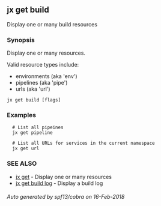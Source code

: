 ## jx get build

Display one or many build resources

### Synopsis


Display one or many resources. 

Valid resource types include: 

  * environments (aka 'env')  
  * pipelines (aka 'pipe')  
  * urls (aka 'url')

```
jx get build [flags]
```

### Examples

```
  # List all pipeines
  jx get pipeline
  
  # List all URLs for services in the current namespace
  jx get url
```

### SEE ALSO
* [jx get](jx_get.md)	 - Display one or many resources
* [jx get build log](jx_get_build_log.md)	 - Display a build log

###### Auto generated by spf13/cobra on 16-Feb-2018

